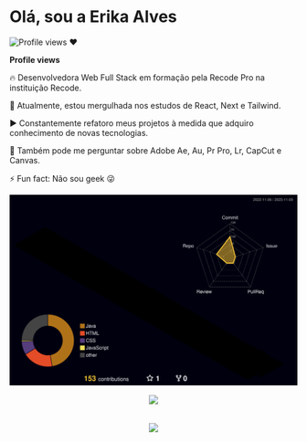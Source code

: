 # Olá, sou a Erika Alves

<p align="left"> <img src="https://komarev.com/ghpvc/?username=alvserika&color=orange" alt="Profile views ❤️" /> </p>

**Profile views**

🔥 Desenvolvedora Web Full Stack em formação pela Recode Pro na instituição Recode.

🔭 Atualmente, estou mergulhada nos estudos de React, Next e Tailwind.

▶️ Constantemente refatoro meus projetos à medida que adquiro conhecimento de novas tecnologias.

💬 Também pode me perguntar sobre Adobe Ae, Au, Pr Pro, Lr, CapCut e Canvas.

⚡ Fun fact: Não sou geek 😜



  ![prifle-3d-contrib](https://github.com/alvserika/alvserika/raw/main/profile-3d-contrib/profile-night-rainbow.svg)



 
  <div align="center" >
<a href="https://skillicons.dev"   >
  <img src="https://skillicons.dev/icons?i=javascript,css,html,react,next,tailwind,sass,figma,github,vite,bootstrap" />
</a>
  <br />

  </div>

 
##
   <div align="center" >
     <img src="https://github-profile-trophy.vercel.app/?username=alvserika&row=1&column=6&theme=dracula&margin-w=15&margin-h=15"/>
  </div>
  
 






 
  
  

  



